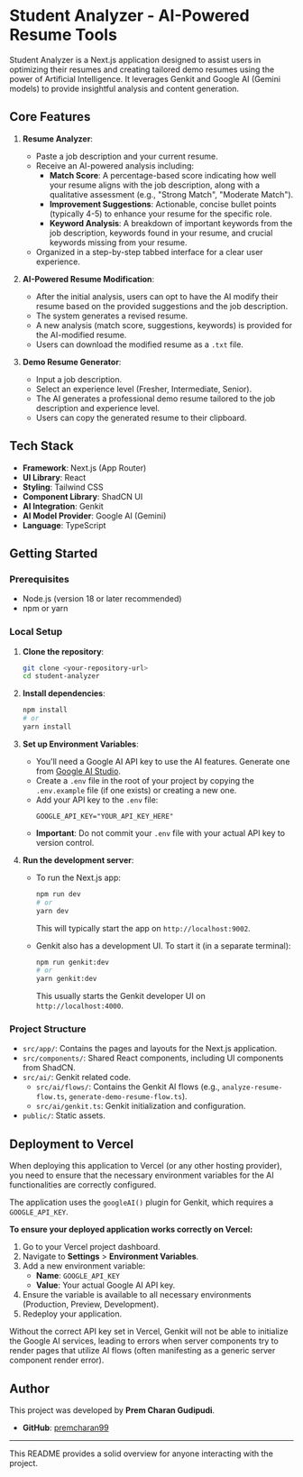 
# Student Analyzer - AI-Powered Resume Tools

Student Analyzer is a Next.js application designed to assist users in optimizing their resumes and creating tailored demo resumes using the power of Artificial Intelligence. It leverages Genkit and Google AI (Gemini models) to provide insightful analysis and content generation.

## Core Features

1.  **Resume Analyzer**:
    *   Paste a job description and your current resume.
    *   Receive an AI-powered analysis including:
        *   **Match Score**: A percentage-based score indicating how well your resume aligns with the job description, along with a qualitative assessment (e.g., "Strong Match", "Moderate Match").
        *   **Improvement Suggestions**: Actionable, concise bullet points (typically 4-5) to enhance your resume for the specific role.
        *   **Keyword Analysis**: A breakdown of important keywords from the job description, keywords found in your resume, and crucial keywords missing from your resume.
    *   Organized in a step-by-step tabbed interface for a clear user experience.

2.  **AI-Powered Resume Modification**:
    *   After the initial analysis, users can opt to have the AI modify their resume based on the provided suggestions and the job description.
    *   The system generates a revised resume.
    *   A new analysis (match score, suggestions, keywords) is provided for the AI-modified resume.
    *   Users can download the modified resume as a `.txt` file.

3.  **Demo Resume Generator**:
    *   Input a job description.
    *   Select an experience level (Fresher, Intermediate, Senior).
    *   The AI generates a professional demo resume tailored to the job description and experience level.
    *   Users can copy the generated resume to their clipboard.

## Tech Stack

*   **Framework**: Next.js (App Router)
*   **UI Library**: React
*   **Styling**: Tailwind CSS
*   **Component Library**: ShadCN UI
*   **AI Integration**: Genkit
*   **AI Model Provider**: Google AI (Gemini)
*   **Language**: TypeScript

## Getting Started

### Prerequisites

*   Node.js (version 18 or later recommended)
*   npm or yarn

### Local Setup

1.  **Clone the repository**:
    ```bash
    git clone <your-repository-url>
    cd student-analyzer
    ```

2.  **Install dependencies**:
    ```bash
    npm install
    # or
    yarn install
    ```

3.  **Set up Environment Variables**:
    *   You'll need a Google AI API key to use the AI features. Generate one from [Google AI Studio](https://aistudio.google.com/).
    *   Create a `.env` file in the root of your project by copying the `.env.example` file (if one exists) or creating a new one.
    *   Add your API key to the `.env` file:
        ```env
        GOOGLE_API_KEY="YOUR_API_KEY_HERE"
        ```
    *   **Important**: Do not commit your `.env` file with your actual API key to version control.

4.  **Run the development server**:
    *   To run the Next.js app:
        ```bash
        npm run dev
        # or
        yarn dev
        ```
        This will typically start the app on `http://localhost:9002`.

    *   Genkit also has a development UI. To start it (in a separate terminal):
        ```bash
        npm run genkit:dev
        # or
        yarn genkit:dev
        ```
        This usually starts the Genkit developer UI on `http://localhost:4000`.

### Project Structure

*   `src/app/`: Contains the pages and layouts for the Next.js application.
*   `src/components/`: Shared React components, including UI components from ShadCN.
*   `src/ai/`: Genkit related code.
    *   `src/ai/flows/`: Contains the Genkit AI flows (e.g., `analyze-resume-flow.ts`, `generate-demo-resume-flow.ts`).
    *   `src/ai/genkit.ts`: Genkit initialization and configuration.
*   `public/`: Static assets.

## Deployment to Vercel

When deploying this application to Vercel (or any other hosting provider), you need to ensure that the necessary environment variables for the AI functionalities are correctly configured.

The application uses the `googleAI()` plugin for Genkit, which requires a `GOOGLE_API_KEY`.

**To ensure your deployed application works correctly on Vercel:**

1.  Go to your Vercel project dashboard.
2.  Navigate to **Settings** > **Environment Variables**.
3.  Add a new environment variable:
    *   **Name**: `GOOGLE_API_KEY`
    *   **Value**: Your actual Google AI API key.
4.  Ensure the variable is available to all necessary environments (Production, Preview, Development).
5.  Redeploy your application.

Without the correct API key set in Vercel, Genkit will not be able to initialize the Google AI services, leading to errors when server components try to render pages that utilize AI flows (often manifesting as a generic server component render error).

## Author

This project was developed by **Prem Charan Gudipudi**.

*   **GitHub**: [premcharan99](https://github.com/premcharan99)

---

This README provides a solid overview for anyone interacting with the project.
